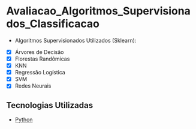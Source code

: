 # Avaliacao_Algoritmos_Supervisionados_Classificacao

* Algoritmos Supervisionados Utilizados (Sklearn):

* [x] Árvores de Decisão
* [x] Florestas Randômicas
* [x] KNN
* [x] Regressão Logística 
* [x] SVM
* [x] Redes Neurais

## Tecnologias Utilizadas

- [Python](https://www.python.org/)

